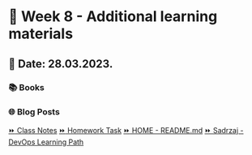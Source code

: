 # 📖 Week 8 - Additional learning materials
## 📅 Date: 28.03.2023.

### 📚 Books

### 🌐 Blog Posts


[:fast_forward: Class Notes](/devops-mentorship-program/05-may/week-12-090523/00-class-notes.md)
[:fast_forward: Homework Task](/devops-mentorship-program/05-may/week-12-090523/01-homework.md)
[:fast_forward: HOME - README.md](../../../README.md)
[:fast_forward: Sadrzaj - DevOps Learning Path](../../../table-of-contents.md)

